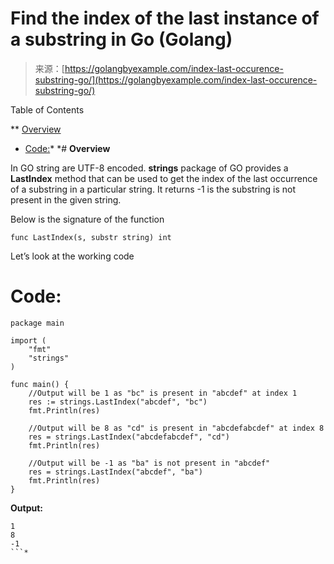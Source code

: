 <!--yml
category: 未分类
date: 2024-10-13 06:13:10
-->

# Find the index of the last instance of a substring in Go (Golang)

> 来源：[https://golangbyexample.com/index-last-occurence-substring-go/](https://golangbyexample.com/index-last-occurence-substring-go/)

Table of Contents

 **   [Overview](#Overview "Overview")
*   [Code:](#Code "Code:")*  *# **Overview**

In GO string are UTF-8 encoded. **strings** package of GO provides a **LastIndex** method that can be used to get the index of the last occurrence of a substring in a particular string. It returns -1 is the substring is not present in the given string.

Below is the signature of the function

```
func LastIndex(s, substr string) int
```

Let’s look at the working code

# **Code:**

```
package main

import (
    "fmt"
    "strings"
)

func main() {
    //Output will be 1 as "bc" is present in "abcdef" at index 1
    res := strings.LastIndex("abcdef", "bc")
    fmt.Println(res)

    //Output will be 8 as "cd" is present in "abcdefabcdef" at index 8
    res = strings.LastIndex("abcdefabcdef", "cd")
    fmt.Println(res)

    //Output will be -1 as "ba" is not present in "abcdef"
    res = strings.LastIndex("abcdef", "ba")
    fmt.Println(res)
}
```

**Output:**

```
1
8
-1
```*